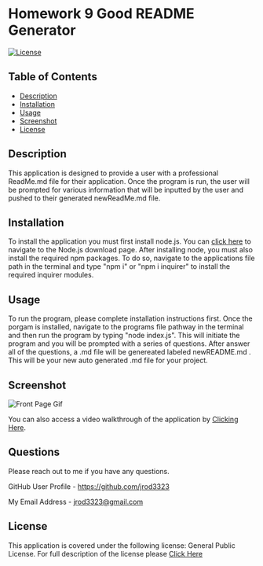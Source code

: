 # Homework 9 Good README Generator

[![License](https://img.shields.io/badge/license-GPL%20v%203.0-green)](https://choosealicense.com/licenses/gpl-3.0/)

## Table of Contents 

* [Description](#description)
* [Installation](#installation)
* [Usage](#usage)
* [Screenshot](#screenshot)
* [License](#license)

## Description 

This application is designed to provide a user with a professional ReadMe.md file for their application.  Once the program is run, the user will be prompted for various information that will be inputted by the user and pushed to their generated newReadMe.md file.  


## Installation

To install the application you must first install node.js.  You can [click here](https://nodejs.org/en/download/) to navigate to the Node.js download page.  After installing node, you must also install the required npm packages.  To do so, navigate to the applications file path in the terminal and type "npm i" or "npm i inquirer" to install the required inquirer modules. 


## Usage 

To run the program, please complete installation instructions first. Once the porgam is installed, navigate to the programs file pathway in the terminal and then run the program by typing "node index.js".  This will initiate the program and you will be prompted with a series of questions.  After answer all of the questions, a .md file will be genereated labeled newREADME.md .  This will be your new auto generated .md file for your project.


## Screenshot

![Front Page Gif](./images/readmeGenerator.gif)

You can also access a video walkthrough of the application by [Clicking Here](https://drive.google.com/file/d/10fi6gJGTOrooF_2TngOV-KZKojk43gtI/view?usp=sharing).


## Questions

Please reach out to me if you have any questions.

GitHub User Profile - https://github.com/jrod3323

My Email Address - jrod3323@gmail.com


## License

This application is covered under the following license: General Public License.  For full description of the license please [Click Here](https://choosealicense.com/licenses/gpl-3.0/)